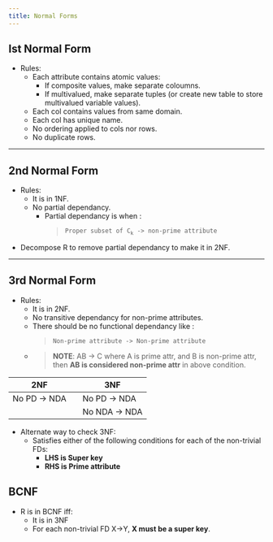 ```yaml
---
title: Normal Forms
---
```

## Ist Normal Form
- Rules:
  - Each attribute contains atomic values:
    - If composite values, make separate coloumns.
    - If multivalued, make separate tuples (or create new table to store multivalued variable values).
  - Each col contains values from same domain.
  - Each col has unique name.
  - No ordering applied to cols nor rows.
  - No duplicate rows.
---
## 2nd Normal Form
- Rules:
  - It is in 1NF.
  - No partial dependancy.
    - Partial dependancy is when :
        > `Proper subset of C`<sub>`k`</sub>` -> non-prime attribute`
- Decompose R to remove partial dependancy to make it in 2NF.
---
## 3rd Normal Form
- Rules: 
  - It is in 2NF.
  - No transitive dependancy for non-prime attributes.
  - There should be no functional dependancy like :
    > `Non-prime attribute -> Non-prime attribute`
  - > **NOTE**: AB -> C where A is prime attr, and B is non-prime attr, then **AB is considered non-prime attr** in above condition.

| 2NF           |   |      3NF      |
|  -            | - |       -       |
| No PD -> NDA  |   | No PD -> NDA  |
|               |   | No NDA -> NDA |

- Alternate way to check 3NF:
  - Satisfies either of the following conditions for each of the non-trivial FDs:
    - **LHS is Super key**
    - **RHS is Prime attribute**
  
## BCNF
- R is in BCNF iff:
  - It is in 3NF
  - For each non-trivial FD X->Y, **X must be a super key**.
    

